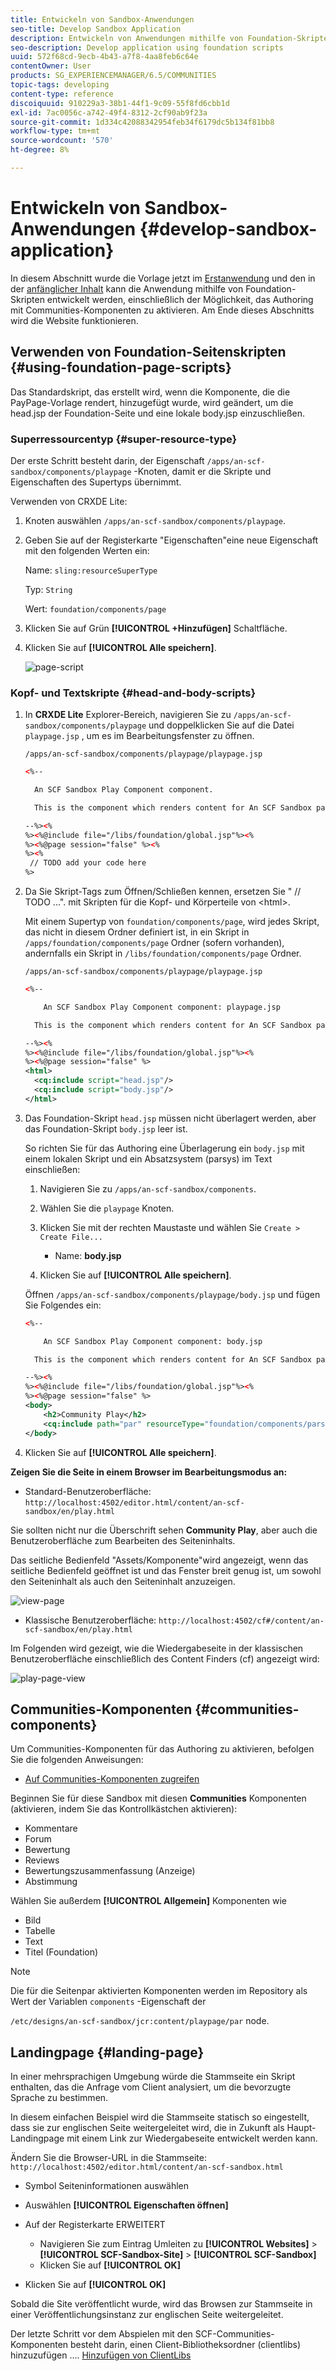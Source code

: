 ```yaml
---
title: Entwickeln von Sandbox-Anwendungen
seo-title: Develop Sandbox Application
description: Entwickeln von Anwendungen mithilfe von Foundation-Skripten
seo-description: Develop application using foundation scripts
uuid: 572f68cd-9ecb-4b43-a7f8-4aa8feb6c64e
contentOwner: User
products: SG_EXPERIENCEMANAGER/6.5/COMMUNITIES
topic-tags: developing
content-type: reference
discoiquuid: 910229a3-38b1-44f1-9c09-55f8fd6cbb1d
exl-id: 7ac0056c-a742-49f4-8312-2cf90ab9f23a
source-git-commit: 1d334c42088342954feb34f6179dc5b134f81bb8
workflow-type: tm+mt
source-wordcount: '570'
ht-degree: 8%

---
```


# Entwickeln von Sandbox-Anwendungen  {#develop-sandbox-application}

In diesem Abschnitt wurde die Vorlage jetzt im [Erstanwendung](initial-app.md) und den in der [anfänglicher Inhalt](initial-content.md) kann die Anwendung mithilfe von Foundation-Skripten entwickelt werden, einschließlich der Möglichkeit, das Authoring mit Communities-Komponenten zu aktivieren. Am Ende dieses Abschnitts wird die Website funktionieren.

## Verwenden von Foundation-Seitenskripten {#using-foundation-page-scripts}

Das Standardskript, das erstellt wird, wenn die Komponente, die die PayPage-Vorlage rendert, hinzugefügt wurde, wird geändert, um die head.jsp der Foundation-Seite und eine lokale body.jsp einzuschließen.

### Superressourcentyp {#super-resource-type}

Der erste Schritt besteht darin, der Eigenschaft `/apps/an-scf-sandbox/components/playpage` -Knoten, damit er die Skripte und Eigenschaften des Supertyps übernimmt.

Verwenden von CRXDE Lite:

1. Knoten auswählen `/apps/an-scf-sandbox/components/playpage`.
1. Geben Sie auf der Registerkarte &quot;Eigenschaften&quot;eine neue Eigenschaft mit den folgenden Werten ein:

   Name: `sling:resourceSuperType`

   Typ: `String`

   Wert: `foundation/components/page`

1. Klicken Sie auf Grün **[!UICONTROL +Hinzufügen]** Schaltfläche.
1. Klicken Sie auf **[!UICONTROL Alle speichern]**.

   ![page-script](assets/page-script.png)

### Kopf- und Textskripte {#head-and-body-scripts}

1. In **CRXDE Lite** Explorer-Bereich, navigieren Sie zu `/apps/an-scf-sandbox/components/playpage` und doppelklicken Sie auf die Datei `playpage.jsp` , um es im Bearbeitungsfenster zu öffnen.

   `/apps/an-scf-sandbox/components/playpage/playpage.jsp`

   ```xml
   <%--
   
     An SCF Sandbox Play Component component.
   
     This is the component which renders content for An SCF Sandbox page.
   
   --%><%
   %><%@include file="/libs/foundation/global.jsp"%><%
   %><%@page session="false" %><%
   %><%
    // TODO add your code here
   %>
   ```

1. Da Sie Skript-Tags zum Öffnen/Schließen kennen, ersetzen Sie &quot; // TODO ...&quot;. mit Skripten für die Kopf- und Körperteile von &lt;html>.

   Mit einem Supertyp von `foundation/components/page`, wird jedes Skript, das nicht in diesem Ordner definiert ist, in ein Skript in `/apps/foundation/components/page` Ordner (sofern vorhanden), andernfalls ein Skript in `/libs/foundation/components/page` Ordner.

   `/apps/an-scf-sandbox/components/playpage/playpage.jsp`

   ```xml
   <%--
   
       An SCF Sandbox Play Component component: playpage.jsp
   
     This is the component which renders content for An SCF Sandbox page.
   
   --%><%
   %><%@include file="/libs/foundation/global.jsp"%><%
   %><%@page session="false" %>
   <html>
     <cq:include script="head.jsp"/>
     <cq:include script="body.jsp"/>
   </html>
   ```

1. Das Foundation-Skript `head.jsp` müssen nicht überlagert werden, aber das Foundation-Skript `body.jsp` leer ist.

   So richten Sie für das Authoring eine Überlagerung ein `body.jsp` mit einem lokalen Skript und ein Absatzsystem (parsys) im Text einschließen:

   1. Navigieren Sie zu `/apps/an-scf-sandbox/components`.
   1. Wählen Sie die `playpage` Knoten.
   1. Klicken Sie mit der rechten Maustaste und wählen Sie `Create > Create File...`

      * Name: **body.jsp**
   1. Klicken Sie auf **[!UICONTROL Alle speichern]**.

   Öffnen `/apps/an-scf-sandbox/components/playpage/body.jsp` und fügen Sie Folgendes ein:

   ```xml
   <%--
   
       An SCF Sandbox Play Component component: body.jsp
   
     This is the component which renders content for An SCF Sandbox page.
   
   --%><%
   %><%@include file="/libs/foundation/global.jsp"%><%
   %><%@page session="false" %>
   <body>
       <h2>Community Play</h2>
       <cq:include path="par" resourceType="foundation/components/parsys" />
   </body>
   ```

1. Klicken Sie auf **[!UICONTROL Alle speichern]**.

**Zeigen Sie die Seite in einem Browser im Bearbeitungsmodus an:**

* Standard-Benutzeroberfläche: `http://localhost:4502/editor.html/content/an-scf-sandbox/en/play.html`

Sie sollten nicht nur die Überschrift sehen **Community Play**, aber auch die Benutzeroberfläche zum Bearbeiten des Seiteninhalts.

Das seitliche Bedienfeld &quot;Assets/Komponente&quot;wird angezeigt, wenn das seitliche Bedienfeld geöffnet ist und das Fenster breit genug ist, um sowohl den Seiteninhalt als auch den Seiteninhalt anzuzeigen.

![view-page](assets/view-page.png)

* Klassische Benutzeroberfläche: `http://localhost:4502/cf#/content/an-scf-sandbox/en/play.html`

Im Folgenden wird gezeigt, wie die Wiedergabeseite in der klassischen Benutzeroberfläche einschließlich des Content Finders (cf) angezeigt wird:

![play-page-view](assets/play-page-view.png)

## Communities-Komponenten {#communities-components}

Um Communities-Komponenten für das Authoring zu aktivieren, befolgen Sie die folgenden Anweisungen:

* [Auf Communities-Komponenten zugreifen](basics.md#accessing-communities-components)

Beginnen Sie für diese Sandbox mit diesen **Communities** Komponenten (aktivieren, indem Sie das Kontrollkästchen aktivieren):

* Kommentare
* Forum
* Bewertung
* Reviews
* Bewertungszusammenfassung (Anzeige)
* Abstimmung

Wählen Sie außerdem **[!UICONTROL Allgemein]** Komponenten wie

* Bild
* Tabelle
* Text
* Titel (Foundation)

>[!NOTE]
>
>Die für die Seitenpar aktivierten Komponenten werden im Repository als Wert der Variablen `components` -Eigenschaft der
>
>`/etc/designs/an-scf-sandbox/jcr:content/playpage/par` node.

## Landingpage {#landing-page}

In einer mehrsprachigen Umgebung würde die Stammseite ein Skript enthalten, das die Anfrage vom Client analysiert, um die bevorzugte Sprache zu bestimmen.

In diesem einfachen Beispiel wird die Stammseite statisch so eingestellt, dass sie zur englischen Seite weitergeleitet wird, die in Zukunft als Haupt-Landingpage mit einem Link zur Wiedergabeseite entwickelt werden kann.

Ändern Sie die Browser-URL in die Stammseite: `http://localhost:4502/editor.html/content/an-scf-sandbox.html`

* Symbol Seiteninformationen auswählen
* Auswählen **[!UICONTROL Eigenschaften öffnen]**
* Auf der Registerkarte ERWEITERT

   * Navigieren Sie zum Eintrag Umleiten zu **[!UICONTROL Websites]** > **[!UICONTROL SCF-Sandbox-Site]** > **[!UICONTROL SCF-Sandbox]**
   * Klicken Sie auf **[!UICONTROL OK]**

* Klicken Sie auf **[!UICONTROL OK]**

Sobald die Site veröffentlicht wurde, wird das Browsen zur Stammseite in einer Veröffentlichungsinstanz zur englischen Seite weitergeleitet.

Der letzte Schritt vor dem Abspielen mit den SCF-Communities-Komponenten besteht darin, einen Client-Bibliotheksordner (clientlibs) hinzuzufügen .... [Hinzufügen von ClientLibs](add-clientlibs.md)
